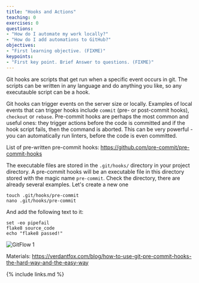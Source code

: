 ```yaml
---
title: "Hooks and Actions"
teaching: 0
exercises: 0
questions:
- "How do I automate my work locally?"
- "How do I add automations to GitHub?"
objectives:
- "First learning objective. (FIXME)"
keypoints:
- "First key point. Brief Answer to questions. (FIXME)"
---
```


Git hooks are scripts that get run when a specific event occurs in git. The scripts can be written in any language and do anything you like, so any executauble script can be a hook. 

Git hooks can trigger events on the server size or locally. Examples of local events that can trigger hooks include `commit` (pre- or post-commit hooks), `checkout` or `rebase`. Pre-commit hooks are perhaps the most common and useful ones: they trigger actions before the code is committed and if the hook script fails, then the command is aborted. This can be very powerful - you can automatically run linters, before the code is even committed. 

List of pre-written pre-commit hooks: https://github.com/pre-commit/pre-commit-hooks

The executable files are stored in the `.git/hooks/` directory in your project directory. A pre-commit hooks will be an executable file in this directory stored with the magic name `pre-commit`. Check the directory, there are already several examples. Let's create a new one

~~~
touch .git/hooks/pre-commit
nano .git/hooks/pre-commit
~~~

And add the following text to it:

~~~
set -eo pipefail
flake8 source_code
echo "flake8 passed!"
~~~

![GitFlow 1](../fig/47-hooks.png)

Materials: https://verdantfox.com/blog/how-to-use-git-pre-commit-hooks-the-hard-way-and-the-easy-way

{% include links.md %}
